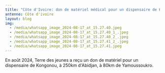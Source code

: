 ```yaml
---
title: "Côte d'Ivoire: don de matériel médical pour un dispensaire de Kongonou"
antenne: Côte d'ivoire
layout: blog
img:
  - /media/whatsapp_image_2024-08-17_at_15.27.40.jpeg
  - /media/whatsapp_image_2024-08-17_at_15.27.40_1_.jpeg
  - /media/whatsapp_image_2024-08-17_at_15.27.40_2_.jpeg
  - /media/whatsapp_image_2024-08-17_at_15.27.41_2_.jpeg
  - /media/whatsapp_image_2024-08-17_at_15.27.41.jpeg
---
```

En août 2024, Terre des jeunes a reçu un don de matériel pour un dispensaire de Kongonou, à 250km d'Abidjan, à 80km de Yamoussoukro.
